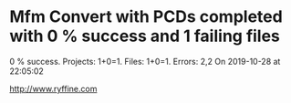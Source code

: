 # Mfm Convert with PCDs completed with 0 % success and 1 failing files

0 % success. Projects: 1+0=1.  Files: 1+0=1. Errors: 2,2  On 2019-10-28 at 22:05:02





http://www.ryffine.com

